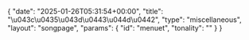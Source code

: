 {
    "date": "2025-01-26T05:31:54+00:00",
    "title": "\u043c\u0435\u043d\u0443\u044d\u0442",
    "type": "miscellaneous",
    "layout": "songpage",
    "params": {
        "id": "menuet",
        "tonality": ""
    }
}